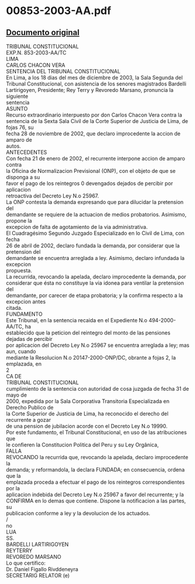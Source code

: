 
00853-2003-AA.pdf
=================
  
[Documento original](https://tc.gob.pe/jurisprudencia/2004/00853-2003-AA.pdf)  
---  
TRIBUNAL CONSTITUCIONAL  
EXP.N. 853-2003-AA/TC  
LIMA  
CARLOS CHACON VERA  
SENTENCIA DEL TRIBUNAL CONSTITUCIONAL  
En Lima, a los 18 dias del mes de diciembre de 2003, la Sala Segunda del  
Tribunal Constitucional, con asistencia de los senores magistrados Bardelli  
Lartirigoyen, Presidente; Rey Terry y Revoredo Marsano, pronuncia la siguiente  
sentencia  
ASUNTO  
Recurso extraordinario interpuesto por don Carlos Chacon Vera contra la  
sentencia de la Sexta Sala Civil de la Corte Superior de Justicia de Lima, de fojas 76, su  
fecha 28 de noviembre de 2002, que declaro improcedente la accion de amparo de  
autos.  
ANTECEDENTES  
Con fecha 21 de enero de 2002, el recurrente interpone accion de amparo contra  
la Oficina de Normalizacion Previsional (ONP), con el objeto de que se disponga a su  
favor el pago de los reintegros 0 devengados dejados de percibir por aplicacion  
retroactiva del Decreto Ley N.o 25967.  
La ONP contesta la demanda expresando que para dilucidar la pretension del  
demandante se requiere de la actuacion de medios probatorios. Asimismo, propone la  
excepcion de falta de agotamiento de la via administrativa.  
El Cuadragésimo Segundo Juzgado Especializado en lo Civil de Lima, con fecha  
26 de abril de 2002, declaro fundada la demanda, por considerar que la pretension del  
demandante se encuentra arreglada a ley. Asimismo, declaro infundada la excepcion  
propuesta.  
La recurrida, revocando la apelada, declaro improcedente la demanda, por  
considerar que ésta no constituye la via idonea para ventilar la pretension del  
demandante, por carecer de etapa probatoria; y la confirma respecto a la excepcion antes  
citada.  
FUNDAMENTO  
Este Tribunal, en la sentencia recaida en el Expediente N.o 494-2000-AA/TC, ha  
establecido que la peticion del reintegro del monto de las pensiones dejadas de percibir  
por aplicacion del Decreto Ley N.o 25967 se encuentra arreglada a ley; mas aun, cuando  
mediante la Resolucion N.o 20147-2000-ONP/DC, obrante a fojas 2, la emplazada, en  
2  
CA DE  
TRIBUNAL CONSTITUCIONAL  
cumplimiento de la sentencia con autoridad de cosa juzgada de fecha 31 de mayo de  
2000, expedida por la Sala Corporativa Transitoria Especializada en Derecho Publico de  
la Corte Superior de Justicia de Lima, ha reconocido el derecho del recurrente a gozar  
de una pension de jubilacion acorde con el Decreto Ley N.o 19990.  
Por este fundamento, el Tribunal Constitucional, en uso de las atribuciones que  
le confieren la Constitucion Politica del Peru y su Ley Orgânica,  
FALLA  
REVOCANDO la recurrida que, revocando la apelada, declaro improcedente la  
demanda; y reformandola, la declara FUNDADA; en consecuencia, ordena que la  
emplazada proceda a efectuar el pago de los reintegros correspondientes por la  
aplicacion indebida del Decreto Ley N.o 25967 a favor del recurrente; y la  
CONFIRMA en lo demas que contiene. Dispone la notificacion a las partes, su  
publicacion conforme a ley y la devolucion de los actuados.  
/  
no  
LUA  
SS.  
BARDELLI LARTIRIGOYEN  
REYTERRY  
REVOREDO MARSANO  
Lo que certifico:  
Dr. Daniel Figallo Rivddeneyra  
SECRETARIG RELATOR (e)